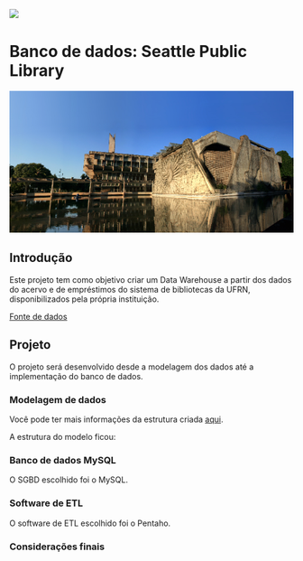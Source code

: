 ![](https://img.shields.io/static/v1?label=STATUS&message=EM%20CONSTRU%C3%87%C3%83O&color=%3CCOLOR%3E)

# Banco de dados: Seattle Public Library

![](https://raw.githubusercontent.com/FranciscoFoz/datawarehouse-sistema-bibliotecas-ufrn/main/README_Imagem/ufrn_imagem.png)

## Introdução

Este projeto tem como objetivo criar um Data Warehouse a partir dos dados do acervo e de empréstimos do sistema de bibliotecas da UFRN, disponibilizados pela própria instituição.

[Fonte de dados](https://dados.ufrn.br/)

## Projeto

O projeto será desenvolvido desde a modelagem dos dados até a implementação do banco de dados.

### Modelagem de dados

Você pode ter mais informações da estrutura criada [aqui]().

A estrutura do modelo ficou:


### Banco de dados MySQL

O SGBD escolhido foi o MySQL.

### Software de ETL

O software de ETL escolhido foi o Pentaho.

### Considerações finais
